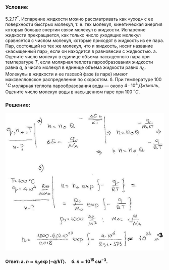 ###  Условие: 

$5.2.17^*.$ Испарение жидкости можно рассматривать как «уход» с ее поверхности быстрых молекул, т. е. тех молекул, кинетическая энергия которых больше энергии связи молекул в жидкости. Испарение жидкости прекращается, как только число уходящих молекул сравняется с числом молекул, которые приходят в жидкость из ее пара. Пар, состоящий из тех же молекул, что и жидкость, носит название «насыщенный пар», если он находится в равновесии с жидкостью. а. Оцените число молекул в единице объема насыщенного пара при температуре $T$, если молярная теплота парообразования жидкости равна $q$, а число молекул в единице объема жидкости равно $n_0$. Молекулы в жидкости и ее газовой фазе (в паре) имеют максвелловское распределение по скоростям. б. При температуре $100 \,^{\circ}C$ молярная теплота парообразования воды — около $4 \cdot 10^4 \,Дж/моль$. Оцените число молекул воды в насыщенном паре при $100 \,^{\circ}C$. 

###  Решение: 

![|640x551, 67%](../../img/5.2.17/1.jpg) 

####  Ответ: $\mathrm{a.~}n\approx n_{0}\exp{(-q/kT)}.\quad\mathrm{б.~}n=10^{15}\mathrm{~c}\mathrm{м}^{-3}.$

